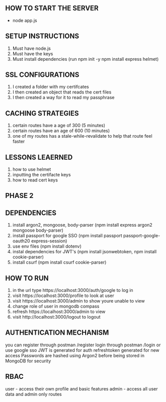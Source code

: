 ## HOW TO START THE SERVER

- node app.js

## SETUP INSTRUCTIONS

1. Must have node.js
2. Must have the keys
3. Must install dependencies (run npm init -y npm install express helmet)

## SSL CONFIGURATIONS

1. I created a folder with my certifcates
2. I then created an object that reads the cert files
3. I then created a way for it to read my passphrase

## CACHING STRATEGIES

1. certain routes have a age of 300 (5 minutes)
2. certain routes have an age of 600 (10 minutes)
3. one of my routes has a stale-while-revalidate to help that route feel faster

## LESSONS LEAERNED

1. how to use helmet
2. inputting the certifacte keys
3. how to read cert keys

## PHASE 2

## DEPENDENCIES

1. install argon2, mongoose, body-parser (npm install express argon2 mongoose body-parser)
2. install passport for google SSO (npm install passport passport-google-oauth20 express-session)
3. use env files (npm install dotenv)
4. instal dependencies for JWT's (npm install jsonwebtoken, npm install cookie-parser)
5. install csurf (npm install csurf cookie-parser)

## HOW TO RUN

1. in the url type https://localhost:3000/auth/google to log in
2. visit https://localhost:3000/profile to look at user
3. visit https://localhost:3000/admin to show youre unable to view
4. change role of user in mongodb compass
5. refresh https://localhost:3000/admin to view
6. visit http://localhost:3000/logout to logout

## AUTHENTICATION MECHANISM

you can register through postman /register
login through postman /login or use google sso
JWT is generated for auth
refreshtoken generated for new access
Passwords are hashed using Argon2 before being stored in MongoDB for security

## RBAC

user - access their own profile and basic features
admin - access all user data and admin only routes
